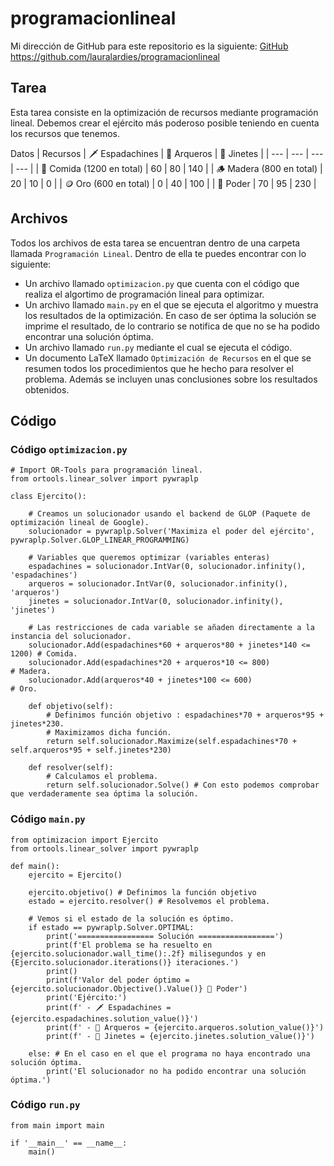 # programacionlineal

Mi dirección de GitHub para este repositorio es la siguiente: [GitHub](https://github.com/lauralardies/programacionlineal)
https://github.com/lauralardies/programacionlineal

## Tarea
Esta tarea consiste en la optimización de recursos mediante programación lineal. Debemos crear el ejército más poderoso posible teniendo en cuenta los recursos que tenemos.

Datos
| Recursos | 🗡️ Espadachines | 🏹 Arqueros | 🐎 Jinetes |
| --- | --- | --- | --- |
| 🌾 Comida (1200 en total) | 60 | 80 | 140 |
| 🪵 Madera (800 en total) | 20 | 10  | 0 |
| 🪙 Oro (600 en total) | 0 | 40 | 100 |
| 💪 Poder | 70 | 95 | 230 |

## Archivos

Todos los archivos de esta tarea se encuentran dentro de una carpeta llamada `Programación Lineal`. Dentro de ella te puedes encontrar con lo siguiente:

- Un archivo llamado `optimizacion.py` que cuenta con el código que realiza el algortimo de programación lineal para optimizar. 
- Un archivo llamado `main.py` en el que se ejecuta el algoritmo y muestra los resultados de la optimización. En caso de ser óptima la solución se imprime el resultado, de lo contrario se notifica de que no se ha podido encontrar una solución óptima.
- Un archivo llamado `run.py` mediante el cual se ejecuta el código.
- Un documento LaTeX llamado `Optimización de Recursos` en el que se resumen todos los procedimientos que he hecho para resolver el problema. Además se incluyen unas conclusiones sobre los resultados obtenidos.

## Código
### Código `optimizacion.py`
```
# Import OR-Tools para programación lineal.
from ortools.linear_solver import pywraplp

class Ejercito():

    # Creamos un solucionador usando el backend de GLOP (Paquete de optimización lineal de Google).
    solucionador = pywraplp.Solver('Maximiza el poder del ejército', pywraplp.Solver.GLOP_LINEAR_PROGRAMMING)

    # Variables que queremos optimizar (variables enteras)
    espadachines = solucionador.IntVar(0, solucionador.infinity(), 'espadachines')
    arqueros = solucionador.IntVar(0, solucionador.infinity(), 'arqueros')
    jinetes = solucionador.IntVar(0, solucionador.infinity(), 'jinetes')

    # Las restricciones de cada variable se añaden directamente a la instancia del solucionador.
    solucionador.Add(espadachines*60 + arqueros*80 + jinetes*140 <= 1200) # Comida.
    solucionador.Add(espadachines*20 + arqueros*10 <= 800)                # Madera.
    solucionador.Add(arqueros*40 + jinetes*100 <= 600)                    # Oro.

    def objetivo(self):
        # Definimos función objetivo : espadachines*70 + arqueros*95 + jinetes*230.
        # Maximizamos dicha función.
        return self.solucionador.Maximize(self.espadachines*70 + self.arqueros*95 + self.jinetes*230)

    def resolver(self):
        # Calculamos el problema.
        return self.solucionador.Solve() # Con esto podemos comprobar que verdaderamente sea óptima la solución.
```

### Código `main.py`
```
from optimizacion import Ejercito
from ortools.linear_solver import pywraplp

def main():
    ejercito = Ejercito()

    ejercito.objetivo() # Definimos la función objetivo
    estado = ejercito.resolver() # Resolvemos el problema.

    # Vemos si el estado de la solución es óptimo.
    if estado == pywraplp.Solver.OPTIMAL:  
        print('================= Solución =================')  
        print(f'El problema se ha resuelto en {ejercito.solucionador.wall_time():.2f} milisegundos y en {Ejercito.solucionador.iterations()} iteraciones.')  
        print()  
        print(f'Valor del poder óptimo = {ejercito.solucionador.Objective().Value()} 💪 Poder')  
        print('Ejército:')
        print(f' - 🗡️ Espadachines = {ejercito.espadachines.solution_value()}')  
        print(f' - 🏹 Arqueros = {ejercito.arqueros.solution_value()}')  
        print(f' - 🐎 Jinetes = {ejercito.jinetes.solution_value()}')

    else: # En el caso en el que el programa no haya encontrado una solución óptima.
        print('El solucionador no ha podido encontrar una solución óptima.')
```

### Código `run.py`
```
from main import main

if '__main__' == __name__:
    main()
```
